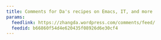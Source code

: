 ```yaml
---
title: Comments for Da's recipes on Emacs, IT, and more
params:
  feedlink: https://zhangda.wordpress.com/comments/feed/
  feedid: b66860f54d4e620435f08926d6e30cf4
---
```

